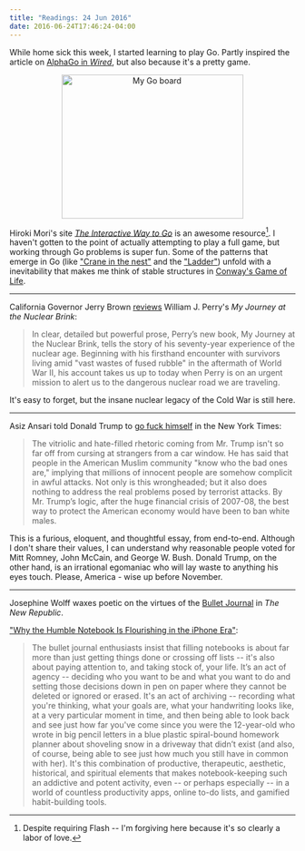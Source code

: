 ```yaml
---
title: "Readings: 24 Jun 2016"
date: 2016-06-24T17:46:24-04:00
---
```


While home sick this week, I started learning to play Go. Partly inspired the article on [AlphaGo in _Wired_](http://www.wired.com/2016/05/google-alpha-go-ai/), but also because it's a pretty game.

<div align="center">
<a data-flickr-embed="true"  href="https://www.flickr.com/photos/mjryall/364379691/in/photolist-ycxot-66L5Hp-6aG6ik-aQve9x-dDR5U8-7GvAsp-63bwt4-8dwk7M-axmvaf-kKYehU-pGexoJ-dVy7PS-8q74Bo-aVj9Be-rAbED-7VL5N6-5vQW7S-pmdiEq-dT3rfs-b2q3wc-cg5W3S-dw2FdQ-oa6wBi-pstGnD-9F2C8-5CbcTW-875Pue-pvuB2z-cGmdD5-croxuA-bnCRa-3iqQfP-dvg3ag-cYf513-coAo6h-66PZyn-dSa1Ee-dFw8G7-roxtU-9awYso-8Xi5B7-72DZBz-rCYR87-azTBfD-6Cgxee-6hUSfd-sxsZbQ-a2hreo-8RbZw-dMgNoj" title="My Go board"><img src="https://c4.staticflickr.com/1/152/364379691_c4639b3aed_n.jpg" width="320" height="254" alt="My Go board"></a><script async src="//embedr.flickr.com/assets/client-code.js" charset="utf-8"></script>
</div>

Hiroki Mori's site [_The Interactive Way to Go_](http://playgo.to/iwtg/en/) is an awesome resource[^1]. I haven't gotten to the point of actually attempting to play a full game, but working through Go problems is super fun. Some of the patterns that emerge in Go (like ["Crane in the nest"](http://playgo.to/iwtg/en/P40K.html) and the ["Ladder"](http://playgo.to/iwtg/en/P45K.html)) unfold with a inevitability that makes me think of stable structures in [Conway's Game of Life](http://www.bitstorm.org/gameoflife/).

---

California Governor Jerry Brown [reviews](http://www.nybooks.com/articles/2016/07/14/a-stark-nuclear-warning/) William J. Perry's _My Journey at the Nuclear Brink_:

> In clear, detailed but powerful prose, Perry’s new book, My Journey at the Nuclear Brink, tells the story of his seventy-year experience of the nuclear age. Beginning with his firsthand encounter with survivors living amid "vast wastes of fused rubble" in the aftermath of World War II, his account takes us up to today when Perry is on an urgent mission to alert us to the dangerous nuclear road we are traveling.

It's easy to forget, but the insane nuclear legacy of the Cold War is still here.

---

Asiz Ansari told Donald Trump to [go fuck himself](http://www.nytimes.com/2016/06/26/opinion/sunday/aziz-ansari-why-trump-makes-me-scared-for-my-family.html?_r=0) in the New York Times:

> The vitriolic and hate-filled rhetoric coming from Mr. Trump isn't so far off from cursing at strangers from a car window. He has said that people in the American Muslim community "know who the bad ones are," implying that millions of innocent people are somehow complicit in awful attacks. Not only is this wrongheaded; but it also does nothing to address the real problems posed by terrorist attacks. By Mr. Trump’s logic, after the huge financial crisis of 2007-08, the best way to protect the American economy would have been to ban white males.

This is a furious, eloquent, and thoughtful essay, from end-to-end. Although I don't share their values, I can understand why reasonable people voted for Mitt Romney, John McCain, and George W. Bush. Donald Trump, on the other hand, is an irrational egomaniac who will lay waste to anything his eyes touch. Please, America - wise up before November.

---

Josephine Wolff waxes poetic on the virtues of the [Bullet Journal](http://bulletjournal.com) in _The New Republic_.

["Why the Humble Notebook Is Flourishing in the iPhone Era"](https://newrepublic.com/article/134486/humble-notebook-flourishing-iphone-era):

> The bullet journal enthusiasts insist that filling notebooks is about far more than just getting things done or crossing off lists -- it's also about paying attention to, and taking stock of, your life. It’s an act of agency -- deciding who you want to be and what you want to do and setting those decisions down in pen on paper where they cannot be deleted or ignored or erased. It's an act of archiving -- recording what you're thinking, what your goals are, what your handwriting looks like, at a very particular moment in time, and then being able to look back and see just how far you've come since you were the 12-year-old who wrote in big pencil letters in a blue plastic spiral-bound homework planner about shoveling snow in a driveway that didn’t exist (and also, of course, being able to see just how much you still have in common with her). It's this combination of productive, therapeutic, aesthetic, historical, and spiritual elements that makes notebook-keeping such an addictive and potent activity, even -- or perhaps especially -- in a world of countless productivity apps, online to-do lists, and gamified habit-building tools.

[^1]: Despite requiring Flash -- I'm forgiving here because it's so clearly a labor of love.
